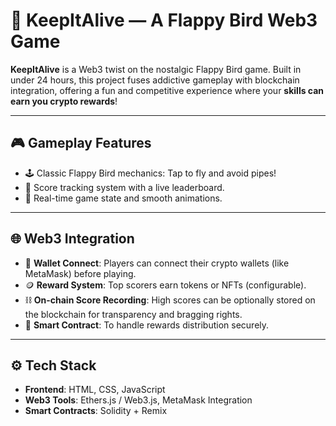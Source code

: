 # 🐥 KeepItAlive — A Flappy Bird Web3 Game

**KeepItAlive** is a Web3 twist on the nostalgic Flappy Bird game. Built in under 24 hours, this project fuses addictive gameplay with blockchain integration, offering a fun and competitive experience where your **skills can earn you crypto rewards**!

---

## 🎮 Gameplay Features

- 🕹️ Classic Flappy Bird mechanics: Tap to fly and avoid pipes!
- 💯 Score tracking system with a live leaderboard.
- 🔄 Real-time game state and smooth animations.

---

## 🌐 Web3 Integration

- 🔐 **Wallet Connect**: Players can connect their crypto wallets (like MetaMask) before playing.
- 🪙 **Reward System**: Top scorers earn tokens or NFTs (configurable).
- ⛓️ **On-chain Score Recording**: High scores can be optionally stored on the blockchain for transparency and bragging rights.
- 🧾 **Smart Contract**: To handle rewards distribution securely.

---

## ⚙️ Tech Stack

- **Frontend**: HTML, CSS, JavaScript
- **Web3 Tools**: Ethers.js / Web3.js, MetaMask Integration
- **Smart Contracts**: Solidity + Remix

